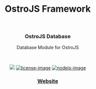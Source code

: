 <div align="center">
  <h1>OstroJS Framework</h1>
  
</div>
<br />

<div align="center">
  <h3>OstroJS Database</h3>
  <p>Database Module for OstroJS</p>
</div>

<br />

<div align="center">

![][javascript-image] [![license-image]][license-url] [![nodejs-image]][npm-url]

</div>

<div align="center">
  <h3>
    <a href="https://ostrojs.com">
      Website
    </a>
   
  </h3>
</div>

 
[javascript-image]: https://img.shields.io/badge/JS-javascript-green
[javascript-url]:  "javascript"

[nodejs-image]: https://img.shields.io/badge/node-%3E%3D%2012.0.0-green
[npm-url]: https://npmjs.org/package/@ostro/database "npm"

[license-image]: https://img.shields.io/github/license/ostrojs/database
[license-url]: LICENSE.md "license"